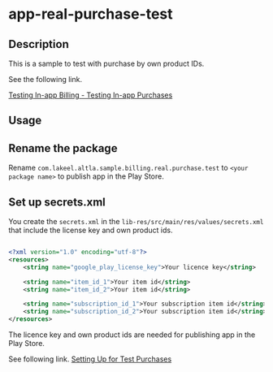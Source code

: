 # app-real-purchase-test

## Description
This is a sample to test with purchase by own product IDs.

See the following link.

[Testing In-app Billing - Testing In-app Purchases](https://developer.android.com/google/play/billing/billing_testing.html#testing-purchases)

## Usage

## Rename the package
Rename ```com.lakeel.altla.sample.billing.real.purchase.test``` to ```<your package name>``` to publish app in the Play Store.

## Set up secrets.xml
You create the ```secrets.xml``` in the ```lib-res/src/main/res/values/secrets.xml``` that include the license key and own product ids.

```xml:secrets.xml

<?xml version="1.0" encoding="utf-8"?>
<resources>
    <string name="google_play_license_key">Your licence key</string>

    <string name="item_id_1">Your item id</string>
    <string name="item_id_2">Your item id</string>

    <string name="subscription_id_1">Your subscription item id</string>
    <string name="subscription_id_2">Your subscription item id</string>
</resources>

```

The licence key and own product ids are needed for publishing app in the Play Store.

See following link.
[Setting Up for Test Purchases](https://developer.android.com/google/play/billing/billing_testing.html#billing-testing-test)
